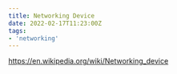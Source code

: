 ```yaml
---
title: Networking Device
date: 2022-02-17T11:23:00Z
tags:
- 'networking'
---
```


https://en.wikipedia.org/wiki/Networking_device

